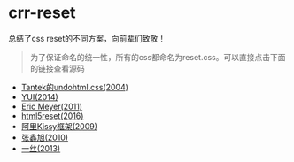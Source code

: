 # crr-reset
总结了css reset的不同方案，向前辈们致敬！
> 为了保证命名的统一性，所有的css都命名为reset.css。可以直接点击下面的链接查看源码

* [Tantek的undohtml.css(2004)](http://merrier.github.io/css-reset/tantek/reset.css)
* [YUI(2014)](http://merrier.github.io/css-reset/yui/reset.css)
* [Eric Meyer(2011)](http://merrier.github.io/css-reset/eric/reset.css)
* [html5reset(2016)](http://merrier.github.io/css-reset/html5reset/reset.css)
* [阿里Kissy框架(2009)](http://merrier.github.io/css-reset/kissy/reset.css)
* [张鑫旭(2010)](http://merrier.github.io/css-reset/zhangxinxu/reset.css)
* [一丝(2013)](http://merrier.github.io/css-reset/yisibl/nest.css)